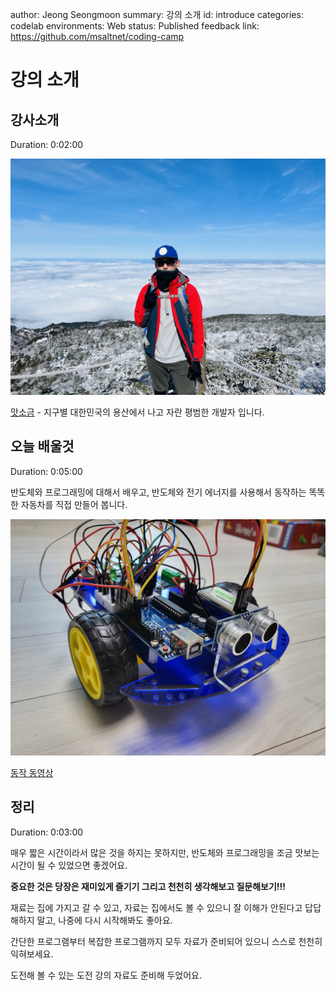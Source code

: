 author: Jeong Seongmoon
summary: 강의 소개
id: introduce
categories: codelab
environments: Web
status: Published
feedback link: https://github.com/msaltnet/coding-camp

# 강의 소개

## 강사소개
Duration: 0:02:00

![msalt](./img/IMG_4789.JPEG)

[맛소금](https://me.msalt.net) - 지구별 대한민국의 용산에서 나고 자란 평범한 개발자 입니다. 

## 오늘 배울것
Duration: 0:05:00

반도체와 프로그래밍에 대해서 배우고, 반도체와 전기 에너지를 사용해서 동작하는 똑똑한 자동차를 직접 만들어 봅니다.

![main](./img/main.jpg)

[동작 동영상](https://www.youtube.com/watch?v=RbDGxCBN8vQ)

## 정리
Duration: 0:03:00

매우 짧은 시간이라서 많은 것을 하지는 못하지만, 반도체와 프로그래밍을 조금 맛보는 시간이 될 수 있었으면 좋겠어요.

**중요한 것은 당장은 재미있게 즐기기 그리고 천천히 생각해보고 질문해보기!!!**

재료는 집에 가지고 갈 수 있고, 자료는 집에서도 볼 수 있으니 잘 이해가 안된다고 답답해하지 말고, 나중에 다시 시작해봐도 좋아요.

간단한 프로그램부터 복잡한 프로그램까지 모두 자료가 준비되어 있으니 스스로 천천히 익혀보세요.

도전해 볼 수 있는 도전 강의 자료도 준비해 두었어요.
